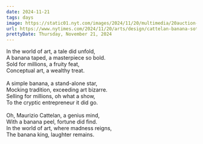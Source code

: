 ```yaml
---
date: 2024-11-21
tags: days
image: https://static01.nyt.com/images/2024/11/20/multimedia/20auction-bananA-01-kzgj/20auction-bananA-01-kzgj-facebookJumbo.jpg
url: https://www.nytimes.com/2024/11/20/arts/design/cattelan-banana-sothebys-auction.html
prettyDate: Thursday, November 21, 2024
---
```

In the world of art, a tale did unfold,<br>A banana taped, a masterpiece so bold.<br>Sold for millions, a fruity feat,<br>Conceptual art, a wealthy treat.<br><br>A simple banana, a stand-alone star,<br>Mocking tradition, exceeding art bizarre.<br>Selling for millions, oh what a show,<br>To the cryptic entrepreneur it did go.<br><br>Oh, Maurizio Cattelan, a genius mind,<br>With a banana peel, fortune did find.<br>In the world of art, where madness reigns,<br>The banana king, laughter remains.